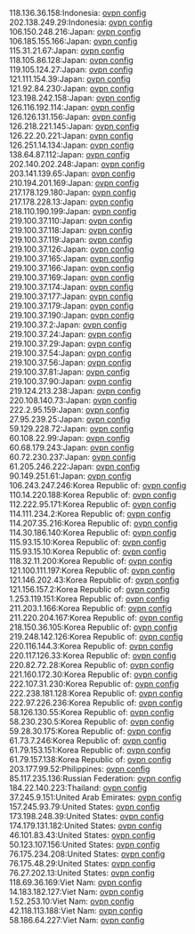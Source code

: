 118.136.36.158:Indonesia: [ovpn config](vpn/118_136_36_158.ovpn)  
202.138.249.29:Indonesia: [ovpn config](vpn/202_138_249_29.ovpn)  
106.150.248.216:Japan: [ovpn config](vpn/106_150_248_216.ovpn)  
106.185.155.166:Japan: [ovpn config](vpn/106_185_155_166.ovpn)  
115.31.21.67:Japan: [ovpn config](vpn/115_31_21_67.ovpn)  
118.105.86.128:Japan: [ovpn config](vpn/118_105_86_128.ovpn)  
119.105.124.27:Japan: [ovpn config](vpn/119_105_124_27.ovpn)  
121.111.154.39:Japan: [ovpn config](vpn/121_111_154_39.ovpn)  
121.92.84.230:Japan: [ovpn config](vpn/121_92_84_230.ovpn)  
123.198.242.158:Japan: [ovpn config](vpn/123_198_242_158.ovpn)  
126.116.192.114:Japan: [ovpn config](vpn/126_116_192_114.ovpn)  
126.126.131.156:Japan: [ovpn config](vpn/126_126_131_156.ovpn)  
126.218.221.145:Japan: [ovpn config](vpn/126_218_221_145.ovpn)  
126.22.20.221:Japan: [ovpn config](vpn/126_22_20_221.ovpn)  
126.251.14.134:Japan: [ovpn config](vpn/126_251_14_134.ovpn)  
138.64.87.112:Japan: [ovpn config](vpn/138_64_87_112.ovpn)  
202.140.202.248:Japan: [ovpn config](vpn/202_140_202_248.ovpn)  
203.141.139.65:Japan: [ovpn config](vpn/203_141_139_65.ovpn)  
210.194.201.169:Japan: [ovpn config](vpn/210_194_201_169.ovpn)  
217.178.129.180:Japan: [ovpn config](vpn/217_178_129_180.ovpn)  
217.178.228.13:Japan: [ovpn config](vpn/217_178_228_13.ovpn)  
218.110.190.199:Japan: [ovpn config](vpn/218_110_190_199.ovpn)  
219.100.37.110:Japan: [ovpn config](vpn/219_100_37_110.ovpn)  
219.100.37.118:Japan: [ovpn config](vpn/219_100_37_118.ovpn)  
219.100.37.119:Japan: [ovpn config](vpn/219_100_37_119.ovpn)  
219.100.37.126:Japan: [ovpn config](vpn/219_100_37_126.ovpn)  
219.100.37.165:Japan: [ovpn config](vpn/219_100_37_165.ovpn)  
219.100.37.166:Japan: [ovpn config](vpn/219_100_37_166.ovpn)  
219.100.37.169:Japan: [ovpn config](vpn/219_100_37_169.ovpn)  
219.100.37.174:Japan: [ovpn config](vpn/219_100_37_174.ovpn)  
219.100.37.177:Japan: [ovpn config](vpn/219_100_37_177.ovpn)  
219.100.37.179:Japan: [ovpn config](vpn/219_100_37_179.ovpn)  
219.100.37.190:Japan: [ovpn config](vpn/219_100_37_190.ovpn)  
219.100.37.2:Japan: [ovpn config](vpn/219_100_37_2.ovpn)  
219.100.37.24:Japan: [ovpn config](vpn/219_100_37_24.ovpn)  
219.100.37.29:Japan: [ovpn config](vpn/219_100_37_29.ovpn)  
219.100.37.54:Japan: [ovpn config](vpn/219_100_37_54.ovpn)  
219.100.37.56:Japan: [ovpn config](vpn/219_100_37_56.ovpn)  
219.100.37.81:Japan: [ovpn config](vpn/219_100_37_81.ovpn)  
219.100.37.90:Japan: [ovpn config](vpn/219_100_37_90.ovpn)  
219.124.213.238:Japan: [ovpn config](vpn/219_124_213_238.ovpn)  
220.108.140.73:Japan: [ovpn config](vpn/220_108_140_73.ovpn)  
222.2.95.159:Japan: [ovpn config](vpn/222_2_95_159.ovpn)  
27.95.239.25:Japan: [ovpn config](vpn/27_95_239_25.ovpn)  
59.129.228.72:Japan: [ovpn config](vpn/59_129_228_72.ovpn)  
60.108.22.99:Japan: [ovpn config](vpn/60_108_22_99.ovpn)  
60.68.179.243:Japan: [ovpn config](vpn/60_68_179_243.ovpn)  
60.72.230.237:Japan: [ovpn config](vpn/60_72_230_237.ovpn)  
61.205.246.222:Japan: [ovpn config](vpn/61_205_246_222.ovpn)  
90.149.251.61:Japan: [ovpn config](vpn/90_149_251_61.ovpn)  
106.243.247.246:Korea Republic of: [ovpn config](vpn/106_243_247_246.ovpn)  
110.14.220.188:Korea Republic of: [ovpn config](vpn/110_14_220_188.ovpn)  
112.222.95.171:Korea Republic of: [ovpn config](vpn/112_222_95_171.ovpn)  
114.111.234.2:Korea Republic of: [ovpn config](vpn/114_111_234_2.ovpn)  
114.207.35.216:Korea Republic of: [ovpn config](vpn/114_207_35_216.ovpn)  
114.30.186.140:Korea Republic of: [ovpn config](vpn/114_30_186_140.ovpn)  
115.93.15.10:Korea Republic of: [ovpn config](vpn/115_93_15_10.ovpn)  
115.93.15.10:Korea Republic of: [ovpn config](vpn/115_93_15_10.ovpn)  
118.32.11.200:Korea Republic of: [ovpn config](vpn/118_32_11_200.ovpn)  
121.100.111.197:Korea Republic of: [ovpn config](vpn/121_100_111_197.ovpn)  
121.146.202.43:Korea Republic of: [ovpn config](vpn/121_146_202_43.ovpn)  
121.156.157.2:Korea Republic of: [ovpn config](vpn/121_156_157_2.ovpn)  
1.253.119.151:Korea Republic of: [ovpn config](vpn/1_253_119_151.ovpn)  
211.203.1.166:Korea Republic of: [ovpn config](vpn/211_203_1_166.ovpn)  
211.220.204.167:Korea Republic of: [ovpn config](vpn/211_220_204_167.ovpn)  
218.150.36.105:Korea Republic of: [ovpn config](vpn/218_150_36_105.ovpn)  
219.248.142.126:Korea Republic of: [ovpn config](vpn/219_248_142_126.ovpn)  
220.116.144.3:Korea Republic of: [ovpn config](vpn/220_116_144_3.ovpn)  
220.117.126.33:Korea Republic of: [ovpn config](vpn/220_117_126_33.ovpn)  
220.82.72.28:Korea Republic of: [ovpn config](vpn/220_82_72_28.ovpn)  
221.160.172.30:Korea Republic of: [ovpn config](vpn/221_160_172_30.ovpn)  
222.107.31.230:Korea Republic of: [ovpn config](vpn/222_107_31_230.ovpn)  
222.238.181.128:Korea Republic of: [ovpn config](vpn/222_238_181_128.ovpn)  
222.97.226.236:Korea Republic of: [ovpn config](vpn/222_97_226_236.ovpn)  
58.126.130.55:Korea Republic of: [ovpn config](vpn/58_126_130_55.ovpn)  
58.230.230.5:Korea Republic of: [ovpn config](vpn/58_230_230_5.ovpn)  
59.28.30.175:Korea Republic of: [ovpn config](vpn/59_28_30_175.ovpn)  
61.73.7.246:Korea Republic of: [ovpn config](vpn/61_73_7_246.ovpn)  
61.79.153.151:Korea Republic of: [ovpn config](vpn/61_79_153_151.ovpn)  
61.79.157.138:Korea Republic of: [ovpn config](vpn/61_79_157_138.ovpn)  
203.177.99.52:Philippines: [ovpn config](vpn/203_177_99_52.ovpn)  
85.117.235.136:Russian Federation: [ovpn config](vpn/85_117_235_136.ovpn)  
184.22.140.223:Thailand: [ovpn config](vpn/184_22_140_223.ovpn)  
37.245.9.151:United Arab Emirates: [ovpn config](vpn/37_245_9_151.ovpn)  
157.245.93.79:United States: [ovpn config](vpn/157_245_93_79.ovpn)  
173.198.248.39:United States: [ovpn config](vpn/173_198_248_39.ovpn)  
174.179.131.182:United States: [ovpn config](vpn/174_179_131_182.ovpn)  
46.101.83.43:United States: [ovpn config](vpn/46_101_83_43.ovpn)  
50.123.107.156:United States: [ovpn config](vpn/50_123_107_156.ovpn)  
76.175.234.208:United States: [ovpn config](vpn/76_175_234_208.ovpn)  
76.175.48.29:United States: [ovpn config](vpn/76_175_48_29.ovpn)  
76.27.202.13:United States: [ovpn config](vpn/76_27_202_13.ovpn)  
118.69.36.169:Viet Nam: [ovpn config](vpn/118_69_36_169.ovpn)  
14.183.182.127:Viet Nam: [ovpn config](vpn/14_183_182_127.ovpn)  
1.52.253.10:Viet Nam: [ovpn config](vpn/1_52_253_10.ovpn)  
42.118.113.188:Viet Nam: [ovpn config](vpn/42_118_113_188.ovpn)  
58.186.64.227:Viet Nam: [ovpn config](vpn/58_186_64_227.ovpn)  
